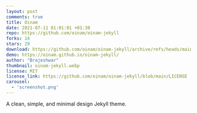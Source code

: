 ```yaml
---
layout: post
comments: true
title: Oinam
date: 2021-07-11 01:01:01 +01:30
repo: https://github.com/oinam/oinam-jekyll
forks: 14
stars: 29
download: https://github.com/oinam/oinam-jekyll/archive/refs/heads/main.zip
demo: https://oinam.github.io/oinam-jekyll/
author: "Brajeshwar"
thumbnail: oinam-jekyll.webp
license: MIT
license_link: https://github.com/oinam/oinam-jekyll/blob/main/LICENSE
carousel:
  - 'screenshot.png'
---
```


A clean, simple, and minimal design Jekyll theme.
